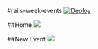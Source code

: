 #rails-week-events
[![Deploy](https://www.herokucdn.com/deploy/button.png)](https://heroku.com/deploy?template=https://github.com/tyoshikawa1106/rails-week-events)

##Home
<img src="http://f.st-hatena.com/images/fotolife/t/tyoshikawa1106/20151001/20151001215757.png" />

##New Event
<img src="http://f.st-hatena.com/images/fotolife/t/tyoshikawa1106/20151001/20151001215758.png" />
